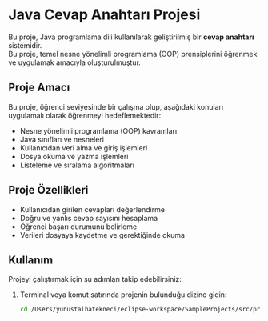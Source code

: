 # Java Cevap Anahtarı Projesi

Bu proje, Java programlama dili kullanılarak geliştirilmiş bir **cevap anahtarı** sistemidir.  
Bu proje, temel nesne yönelimli programlama (OOP) prensiplerini öğrenmek ve uygulamak amacıyla oluşturulmuştur.  

## Proje Amacı
Bu proje, öğrenci seviyesinde bir çalışma olup, aşağıdaki konuları uygulamalı olarak öğrenmeyi hedeflemektedir:

- Nesne yönelimli programlama (OOP) kavramları  
- Java sınıfları ve nesneleri  
- Kullanıcıdan veri alma ve giriş işlemleri  
- Dosya okuma ve yazma işlemleri  
- Listeleme ve sıralama algoritmaları  

## Proje Özellikleri
- Kullanıcıdan girilen cevapları değerlendirme  
- Doğru ve yanlış cevap sayısını hesaplama  
- Öğrenci başarı durumunu belirleme  
- Verileri dosyaya kaydetme ve gerektiğinde okuma  

## Kullanım
Projeyi çalıştırmak için şu adımları takip edebilirsiniz:

1. Terminal veya komut satırında projenin bulunduğu dizine gidin:  
   ```sh
   cd /Users/yunustalhatekneci/eclipse-workspace/SampleProjects/src/proje2
